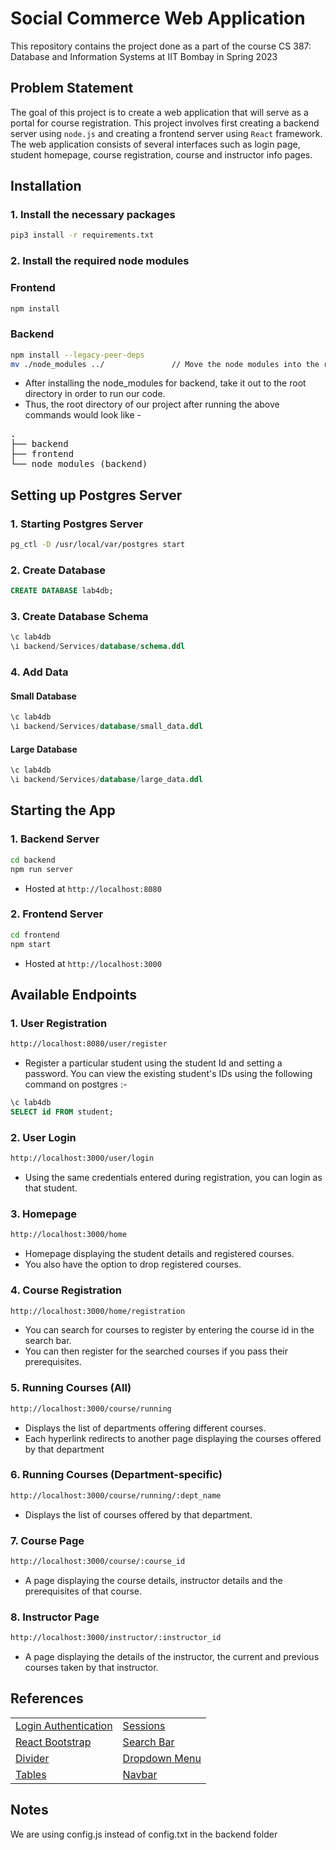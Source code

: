 # Social Commerce Web Application

This repository contains the project done as a part of the course CS 387: Database and Information Systems at IIT Bombay in Spring 2023 

## Problem Statement

The goal of this project is to create a web application that will serve as a portal for course registration. This project involves first creating a backend server using `node.js` and creating a frontend server using `React` framework. The web application consists of several interfaces such as login page, student homepage, course registration, course and instructor info pages.

## Installation

### 1. Install the necessary packages

```bash
pip3 install -r requirements.txt
```

### 2. Install the required node modules

### Frontend
```bash
npm install
```

### Backend
```bash
npm install --legacy-peer-deps
mv ./node_modules ../               // Move the node modules into the root directory
```

- After installing the node_modules for backend, take it out to the root directory in order to run our code. 
- Thus, the root directory of our project after running the above commands would look like -
<pre>
.
├── backend
├── frontend
└── node_modules (backend)
</pre>

## Setting up Postgres Server

### 1. Starting Postgres Server
```bash
pg_ctl -D /usr/local/var/postgres start
```

### 2. Create Database
```sql
CREATE DATABASE lab4db;
```

### 3. Create Database Schema
```sql
\c lab4db
\i backend/Services/database/schema.ddl
```

### 4. Add Data
#### Small Database
```sql
\c lab4db
\i backend/Services/database/small_data.ddl
```

#### Large Database
```sql
\c lab4db
\i backend/Services/database/large_data.ddl
```

## Starting the App 

### 1. Backend Server
```bash
cd backend
npm run server
```

- Hosted at ```http://localhost:8080```

### 2. Frontend Server
```bash
cd frontend
npm start
```

- Hosted at ```http://localhost:3000```

## Available Endpoints

### 1. User Registration
```bash
http://localhost:8080/user/register
```
- Register a particular student using the student Id and setting a password. You can view the existing student's IDs using the following command on postgres :-

```sql
\c lab4db
SELECT id FROM student;
```

### 2. User Login
```bash
http://localhost:3000/user/login
```

- Using the same credentials entered during registration, you can login as that student.

### 3. Homepage
```bash
http://localhost:3000/home
```

- Homepage displaying the student details and registered courses.
- You also have the option to drop registered courses.

### 4. Course Registration
```bash
http://localhost:3000/home/registration
```

- You can search for courses to register by entering the course id in the search bar.
- You can then register for the searched courses if you pass their prerequisites.

### 5. Running Courses (All)
```bash
http://localhost:3000/course/running
```

- Displays the list of departments offering different courses.
- Each hyperlink redirects to another page displaying the courses offered by that department

### 6. Running Courses (Department-specific)
```bash
http://localhost:3000/course/running/:dept_name
```

- Displays the list of courses offered by that department.

### 7. Course Page
```bash
http://localhost:3000/course/:course_id
```

- A page displaying the course details, instructor details and the prerequisites of that course.

### 8. Instructor Page
```bash
http://localhost:3000/instructor/:instructor_id
```

- A page displaying the details of the instructor, the current and previous courses taken by that instructor.

## References

| | |
| ------- | ------- |
| [Login Authentication](https://dev.to/shreshthgoyal/user-authorization-in-nodejs-using-postgresql-4gl) | [Sessions](https://www.tutorialspoint.com/localstorage-in-reactjs) |
| [React Bootstrap](https://react-bootstrap.github.io/) | [Search Bar](https://stackoverflow.com/questions/66411539/how-to-make-logo-navbar-and-search-bar-all-in-one-row-in-bootstrap-and-in-react) |
| [Divider](https://stackoverflow.com/questions/66110604/does-bootstrap-5-have-a-built-in-horizontal-line) | [Dropdown Menu](https://react-bootstrap.github.io/forms/select/) |
| [Tables](https://getbootstrap.com/docs/4.0/content/tables/) | [Navbar](https://react-bootstrap.github.io/components/navbar/) |

## Notes 

We are using config.js instead of config.txt in the backend folder 
